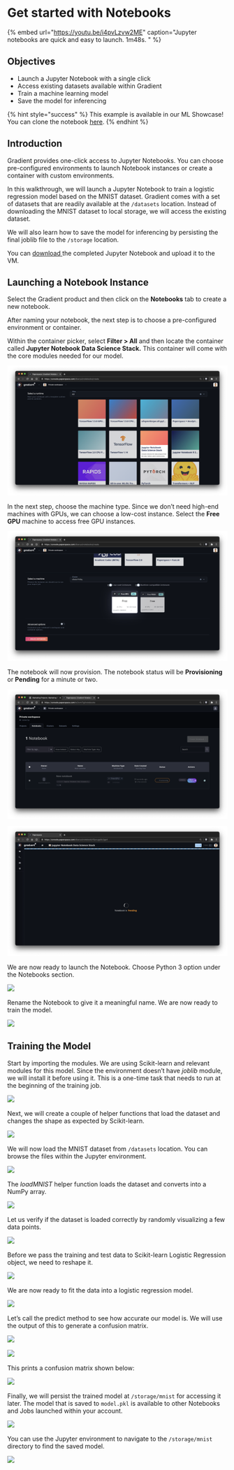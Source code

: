 # Get started with Notebooks

{% embed url="https://youtu.be/i4pvLzvw2ME" caption="Jupyter notebooks are quick and easy to launch. 1m48s. " %}

## **Objectives**

* Launch a Jupyter Notebook with a single click
* Access existing datasets available within Gradient
* Train a machine learning model
* Save the model for inferencing

{% hint style="success" %}
This example is available in our ML Showcase!  You can clone the notebook [here](https://ml-showcase.paperspace.com/projects/logistic-regression-with-scikit-learn). 
{% endhint %}

## **Introduction**

Gradient provides one-click access to Jupyter Notebooks. You can choose pre-configured environments to launch Notebook instances or create a container with custom environments.

In this walkthrough, we will launch a Jupyter Notebook to train a logistic regression model based on the MNIST dataset. Gradient comes with a set of datasets that are readily available at the `/datasets` location. Instead of downloading the MNIST dataset to local storage, we will access the existing dataset.

We will also learn how to save the model for inferencing by persisting the final joblib file to the `/storage` location.

You can [download ](https://drive.google.com/file/d/14vO3W3l7Ap2nLcerchqm8PTfuSrQXW0e/view?usp=sharing)the completed Jupyter Notebook and upload it to the VM. 

## Launching a Notebook Instance

Select the Gradient product and then click on the **Notebooks** tab to create a new notebook.

After naming your notebook, the next step is to choose a pre-configured environment or container.

Within the container picker, select **Filter &gt; All** and then locate the container called **Jupyter Notebook Data Science Stack.** This container will come with the core modules needed for our model.

![Select Filter &amp;gt; All and then select the container named Jupyter Notebook Data Science Stack](../../.gitbook/assets/screen-shot-2021-01-18-at-9.01.07-pm.png)

In the next step, choose the machine type. Since we don’t need high-end machines with GPUs, we can choose a low-cost instance. Select the **Free GPU** machine to access free GPU instances.

![Enable low-cost instances and select the Free GPU cluster](../../.gitbook/assets/screen-shot-2021-01-18-at-9.03.26-pm.png)

The notebook will now provision. The notebook status will be **Provisioning** or **Pending** for a minute or two.

![The notebook needs a couple minutes to provision](../../.gitbook/assets/screen-shot-2021-01-18-at-10.43.44-pm.png)

![Newly created notebooks take a minute or two to initalize](../../.gitbook/assets/screen-shot-2021-01-18-at-9.04.51-pm.png)

We are now ready to launch the Notebook. Choose Python 3 option under the  Notebooks section.

![](../../.gitbook/assets/step-4-4.jpg)

Rename the Notebook to give it a meaningful name. We are now ready to train the model.

![](../../.gitbook/assets/step-4-5.jpg)

## Training the Model 

Start by importing the modules. We are using Scikit-learn and relevant modules for this model. Since the environment doesn’t have _joblib_ module, we will install it before using it. This is a one-time task that needs to run at the beginning of the training job.

![](../../.gitbook/assets/step-5-5.jpg)

Next, we will create a couple of helper functions that load the dataset and changes the shape as expected by Scikit-learn.

![](../../.gitbook/assets/step-5-6.jpg)

We will now load the MNIST dataset from `/datasets` location. You can browse the files within the Jupyter environment.

![](../../.gitbook/assets/step-4-4a.jpg)

The _loadMNIST_ helper function loads the dataset and converts into a NumPy array.

![](https://lh4.googleusercontent.com/Y3pndStlAy97SeauOMDIsflYY8u5bFIVmRY9s89ZUtrwrxfkHa6Ww7Cct1zHHuVTTMR98gNR5LuYbgGHRP0rfgCoq0m8RZvhr5dgoKj-JhV79TzOUN5YkHuOwAbnL0wCrhHVpFlL)

Let us verify if the dataset is loaded correctly by randomly visualizing a few data points.

![](../../.gitbook/assets/step-5-8.jpg)

Before we pass the training and test data to Scikit-learn Logistic Regression object, we need to reshape it.

![](../../.gitbook/assets/step-5-9.jpg)

We are now ready to fit the data into a logistic regression model.

![](../../.gitbook/assets/step-5-10.jpg)

Let’s call the predict method to see how accurate our model is. We will use the output of this to generate a confusion matrix.

![](../../.gitbook/assets/step-5-11.jpg)

![](../../.gitbook/assets/step-5-12.jpg)

This prints a confusion matrix shown below:

![](../../.gitbook/assets/step-5-13.jpg)

Finally, we will persist the trained model at `/storage/mnist` for accessing it later. The model that is saved to `model.pkl` is available to other Notebooks and Jobs launched within your account.

![](../../.gitbook/assets/step-5-14.jpg)

You can use the Jupyter environment to navigate to the `/storage/mnist` directory to find the saved model.

![](../../.gitbook/assets/step-5-15.jpg)

